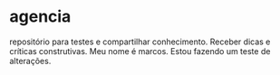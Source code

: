 # agencia
repositório para testes e compartilhar conhecimento. Receber dicas e críticas construtivas.
Meu nome é marcos.
Estou fazendo um teste de alterações.
